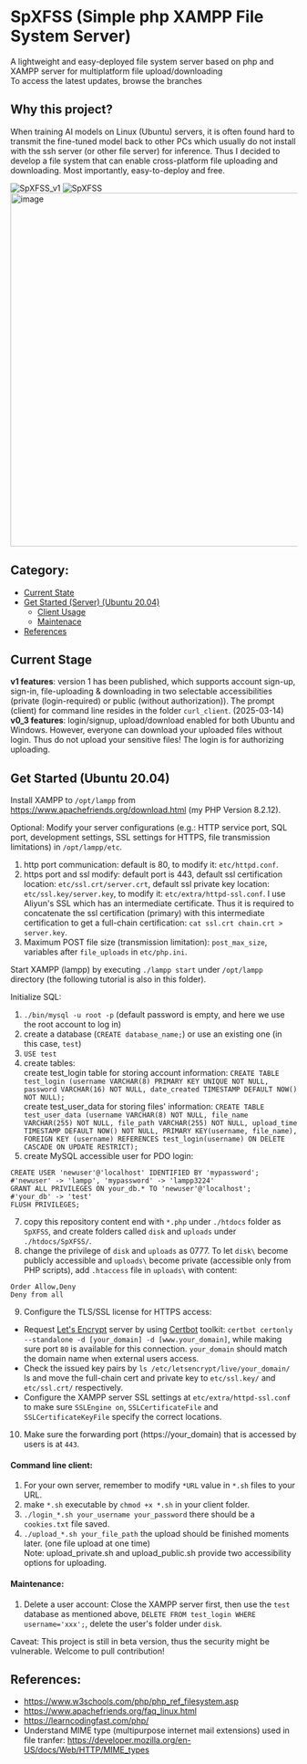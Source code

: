 # SpXFSS (Simple php XAMPP File System Server)
A lightweight and easy-deployed file system server based on php and XAMPP server for multiplatform file upload/downloading<br>
To access the latest updates, browse the branches

## Why this project?
When training AI models on Linux (Ubuntu) servers, it is often found hard to transmit the fine-tuned model back to other PCs which usually do not install with the ssh server (or other file server) for inference. Thus I decided to develop a file system that can enable cross-platform file uploading and downloading. Most importantly, easy-to-deploy and free.


![SpXFSS_v1](https://github.com/user-attachments/assets/8dee0293-25f5-4436-8e96-97190e163154)
![SpXFSS](https://github.com/user-attachments/assets/2319d13b-8264-46c3-a295-6ead07d609d5)
<img width="620" alt="image" src="https://github.com/user-attachments/assets/0d1a948b-4578-482b-be53-2d0054945230">



## Category:
* [Current State](#current-stage)
* [Get Started (Server) (Ubuntu 20.04)](#get-started-ubuntu-2004)
   * [Client Usage](#command-line-client)
   * [Maintenace](#maintenance)
* [References](#references)

## Current Stage
<b>v1 features</b>: version 1 has been published, which supports account sign-up, sign-in, file-uploading & downloading in two selectable accessibilities (private (login-required) or public (without authorization)). The prompt (client) for command line resides in the folder ```curl_client```. (2025-03-14) \
<b>v0_3 features</b>: login/signup, upload/download enabled for both Ubuntu and Windows. However, everyone can download your uploaded files without login. Thus do not upload your sensitive files! The login is for authorizing uploading.

## Get Started (Ubuntu 20.04)

Install XAMPP to ```/opt/lampp``` from https://www.apachefriends.org/download.html (my PHP Version 8.2.12).

Optional: Modify your server configurations (e.g.: HTTP service port, SQL port, development settings, SSL settings for HTTPS, file transmission limitations) in ```/opt/lampp/etc```. 
1. http port communication: default is 80, to modify it: ```etc/httpd.conf```.
2. https port and ssl modify: default port is 443, default ssl certification location: ```etc/ssl.crt/server.crt```, default ssl private key location: ```etc/ssl.key/server.key```, to modify it: ```etc/extra/httpd-ssl.conf```. I use Aliyun's SSL which has an intermediate certificate. Thus it is required to concatenate the ssl certification (primary) with this intermediate certification to get a full-chain certification: ```cat ssl.crt chain.crt > server.key```.
3. Maximum POST file size (transmission limitation): ```post_max_size```, variables after ```file_uploads``` in ```etc/php.ini```.

Start XAMPP (lampp) by executing ```./lampp start``` under ```/opt/lampp``` directory (the following tutorial is also in this folder).

Initialize SQL: <BR> 
1. ```./bin/mysql -u root -p``` (default password is empty, and here we use the root account to log in)
2. create a database (```CREATE database_name;```) or use an existing one (in this case, ```test```)
3. ```USE test```
4. create tables: <br>
   create test_login table for storing account information: ```CREATE TABLE test_login (username VARCHAR(8) PRIMARY KEY UNIQUE NOT NULL, password VARCHAR(16) NOT NULL, date_created TIMESTAMP DEFAULT NOW() NOT NULL);``` <br>
   create test_user_data for storing files' information: ```CREATE TABLE test_user_data (username VARCHAR(8) NOT NULL, file_name VARCHAR(255) NOT NULL, file_path VARCHAR(255) NOT NULL, upload_time TIMESTAMP DEFAULT NOW() NOT NULL, PRIMARY KEY(username, file_name), FOREIGN KEY (username) REFERENCES test_login(username) ON DELETE CASCADE ON UPDATE RESTRICT);```
5. create MySQL accessible user for PDO login:
```
CREATE USER 'newuser'@'localhost' IDENTIFIED BY 'mypassword';  #'newuser' -> 'lampp', 'mypassword' -> 'lampp3224'
GRANT ALL PRIVILEGES ON your_db.* TO 'newuser'@'localhost';  #'your_db' -> 'test'
FLUSH PRIVILEGES;
```
7. copy this repository content end with ```*.php``` under ```./htdocs``` folder as ```SpXFSS```, and create folders called ```disk``` and ```uploads``` under ```./htdocs/SpXFSS/```.
8. change the privilege of ```disk``` and ```uploads``` as 0777. To let ```disk\``` become publicly accessible and ```uploads\``` become private (accessible only from PHP scripts), add ```.htaccess``` file in ```uploads\``` with content:
```
Order Allow,Deny
Deny from all
```
9. Configure the TLS/SSL license for HTTPS access:
* Request [Let's Encrypt](https://letsencrypt.org/) server by using [Certbot](https://certbot.eff.org/) toolkit: ```certbot certonly --standalone -d [your_domain] -d [www.your_domain]```, while making sure port ```80``` is available for this connection. ```your_domain``` should match the domain name when external users access.
* Check the issued key pairs by ```ls /etc/letsencrypt/live/your_domain/``` ls  and move the full-chain cert and private key to ```etc/ssl.key/``` and ```etc/ssl.crt/``` respectively.
* Configure the XAMPP server SSL settings at ```etc/extra/httpd-ssl.conf``` to make sure ```SSLEngine on```, ```SSLCertificateFile``` and ```SSLCertificateKeyFile``` specify the correct locations.

10. Make sure the forwarding port (https://your_domain) that is accessed by users is at ```443```.

#### Command line client: 
1. For your own server, remember to modify ```*URL``` value in ```*.sh``` files to your URL.
2. make ```*.sh``` executable by ```chmod +x *.sh``` in your client folder.
3. ```./login_*.sh your_username your_password``` there should be a ```cookies.txt``` file saved.
4. ```./upload_*.sh your_file_path``` the upload should be finished moments later. (one file upload at one time) <BR>
Note: upload_private.sh and upload_public.sh provide two accessibility options for uploading.

#### Maintenance:
1. Delete a user account: Close the XAMPP server first, then use the ```test``` database as mentioned above, ```DELETE FROM test_login WHERE username='xxx';```, delete the user's folder under ```disk```.

Caveat: This project is still in beta version, thus the security might be vulnerable. Welcome to pull contribution!
   
## References:
* https://www.w3schools.com/php/php_ref_filesystem.asp
* https://www.apachefriends.org/faq_linux.html
* https://learncodingfast.com/php/
* Understand MIME type (multipurpose internet mail extensions) used in file tranfer: https://developer.mozilla.org/en-US/docs/Web/HTTP/MIME_types

